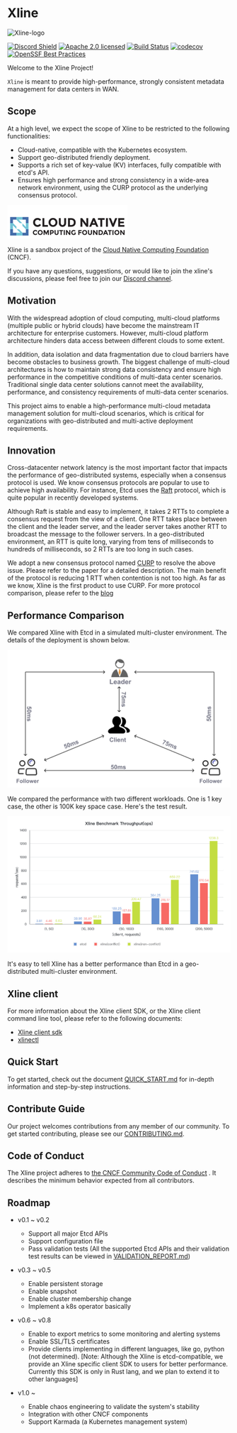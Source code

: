 # Xline

![Xline-logo](doc/img/xline-horizontal-black.png)

[![Discord Shield][discord-badge]][discord-url]
[![Apache 2.0 licensed][apache-badge]][apache-url]
[![Build Status][actions-badge]][actions-url]
[![codecov][cov-badge]][cov-url]
[![OpenSSF Best Practices][openssf-badge]](openssf-url)

[discord-badge]: https://discordapp.com/api/guilds/1110584535248281760/widget.png?style=shield
[discord-url]: https://discord.gg/hqDRtYkWzm
[apache-badge]: https://img.shields.io/badge/license-Apache--2.0-brightgreen
[apache-url]: https://github.com/xline-kv/Xline/blob/master/LICENSE
[actions-badge]: https://github.com/xline-kv/xline/actions/workflows/pull_request.yml/badge.svg?branch=master
[actions-url]: https://github.com/xline-kv/xline/actions
[cov-badge]: https://codecov.io/gh/xline-kv/xline/branch/master/graph/badge.svg
[cov-url]: https://codecov.io/gh/xline-kv/xline
[openssf-badge]: https://bestpractices.coreinfrastructure.org/projects/7571/badge
[openssf-url]: https://bestpractices.coreinfrastructure.org/projects/7571

Welcome to the Xline Project!

`Xline` is meant to provide high-performance, strongly consistent metadata management for data centers in WAN.

## Scope
At a high level, we expect the scope of Xline to be restricted to the following functionalities:
- Cloud-native, compatible with the Kubernetes ecosystem.
- Support geo-distributed friendly deployment.
- Supports a rich set of key-value (KV) interfaces, fully compatible with etcd's API.
- Ensures high performance and strong consistency in a wide-area network environment, using the CURP protocol as the underlying consensus protocol.

![cncf-logo](./doc/img/cncf-logo.png)

Xline is a sandbox project of the [Cloud Native Computing Foundation](https://cncf.io/) (CNCF).

If you have any questions, suggestions, or would like to join the xline's discussions, please feel free to join our [Discord channel][discord-url].

## Motivation

With the widespread adoption of cloud computing, multi-cloud platforms (multiple public or hybrid clouds) have become the mainstream IT architecture for enterprise customers. However, multi-cloud platform architecture hinders data access between different clouds to some extent.

In addition, data isolation and data fragmentation due to cloud barriers have become obstacles to business growth. The biggest challenge of multi-cloud architectures is how to maintain strong data consistency and ensure high performance in the competitive conditions of multi-data center scenarios. Traditional single data center solutions cannot meet the availability, performance, and consistency requirements of multi-data center scenarios.

This project aims to enable a high-performance multi-cloud metadata management solution for multi-cloud scenarios, which is critical for organizations with geo-distributed and multi-active deployment requirements.

## Innovation

Cross-datacenter network latency is the most important factor that impacts the
performance of geo-distributed systems, especially when a consensus protocol is
used. We know consensus protocols are popular to use to achieve high
availability. For instance, Etcd uses the [Raft](https://raft.github.io/)
protocol, which is quite popular in recently developed systems.

Although Raft is stable and easy to implement, it takes 2 RTTs to complete a
consensus request from the view of a client. One RTT takes place between the
client and the leader server, and the leader server takes another RTT to
broadcast the message to the follower servers. In a geo-distributed environment,
an RTT is quite long, varying from tens of milliseconds to hundreds of
milliseconds, so 2 RTTs are too long in such cases.

We adopt a new consensus protocol named
[CURP](https://www.usenix.org/system/files/nsdi19-park.pdf) to resolve the above
issue. Please refer to the paper for a detailed description. The main benefit of
the protocol is reducing 1 RTT when contention is not too high. As far as we
know, Xline is the first product to use CURP. For more protocol comparison, please
refer to the [blog](https://datenlord.github.io/xline-home/#/blog/2023-01-07-Curp:-Revisit-the-Consensus-Protocol)

## Performance Comparison

We compared Xline with Etcd in a simulated multi-cluster environment. The
details of the deployment is shown below.

![test deployment](./doc/img/xline_test_deployment.jpg)

We compared the performance with two different workloads. One is 1 key case, the
other is 100K key space case. Here's the test result.

![xline key perf](./doc/img/xline-key-perf.png)


It's easy to tell Xline has a better performance than Etcd in a geo-distributed
multi-cluster environment.

## Xline client

For more information about the Xline client SDK, or the Xline client command line tool, please refer to the following documents:

* [Xline client sdk](crates/xline-client/README.md)
* [xlinectl](crates/xlinectl/README.md)

## Quick Start

To get started, check out the document [QUICK_START.md](doc/QUICK_START.md) for in-depth information and step-by-step instructions.

## Contribute Guide

Our project welcomes contributions from any member of our community. To get started contributing, please see our [CONTRIBUTING.md](./CONTRIBUTING.md).

## Code of Conduct

The Xline project adheres to [the CNCF Community Code of Conduct](./CODE_OF_CONDUCT.md) . It describes the minimum behavior expected from all contributors.


## Roadmap

- v0.1 ~ v0.2
    - Support all major Etcd APIs
    - Support configuration file
    - Pass validation tests (All the supported Etcd APIs and their validation test results can be viewed in [VALIDATION_REPORT.md](./VALIDATION_REPORT.md))
- v0.3 ~ v0.5
    - Enable persistent storage
    - Enable snapshot
    - Enable cluster membership change
    - Implement a k8s operator basically
- v0.6 ~ v0.8
    - Enable to export metrics to some monitoring and alerting systems
    - Enable SSL/TLS certificates
    - Provide clients implementing in different languages, like go, python (not determined). \[Note: Although the Xline is etcd-compatible, we provide an Xline specific client SDK to users for better performance. Currently this SDK is only in Rust lang, and we plan to extend it to other languages\]

- v1.0 ~
  - Enable chaos engineering to validate the system's stability
  - Integration with other CNCF components
  - Support Karmada (a Kubernetes management system)
